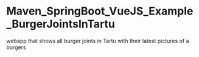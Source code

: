 # Maven_SpringBoot_VueJS_Example_BurgerJointsInTartu
webapp that shows all burger joints in Tartu with their latest pictures of a burgers

